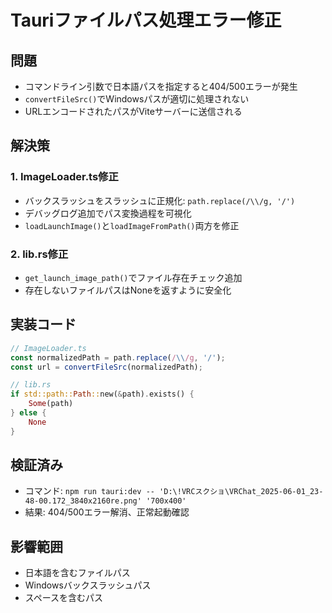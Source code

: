 # Tauriファイルパス処理エラー修正

## 問題
- コマンドライン引数で日本語パスを指定すると404/500エラーが発生
- `convertFileSrc()`でWindowsパスが適切に処理されない
- URLエンコードされたパスがViteサーバーに送信される

## 解決策

### 1. ImageLoader.ts修正
- バックスラッシュをスラッシュに正規化: `path.replace(/\\/g, '/')`
- デバッグログ追加でパス変換過程を可視化
- `loadLaunchImage()`と`loadImageFromPath()`両方を修正

### 2. lib.rs修正  
- `get_launch_image_path()`でファイル存在チェック追加
- 存在しないファイルパスはNoneを返すように安全化

## 実装コード

```typescript
// ImageLoader.ts
const normalizedPath = path.replace(/\\/g, '/');
const url = convertFileSrc(normalizedPath);
```

```rust
// lib.rs  
if std::path::Path::new(&path).exists() {
    Some(path)
} else {
    None
}
```

## 検証済み
- コマンド: `npm run tauri:dev -- 'D:\!VRCスクショ\VRChat_2025-06-01_23-48-00.172_3840x2160re.png' '700x400'`
- 結果: 404/500エラー解消、正常起動確認

## 影響範囲
- 日本語を含むファイルパス
- Windowsバックスラッシュパス
- スペースを含むパス